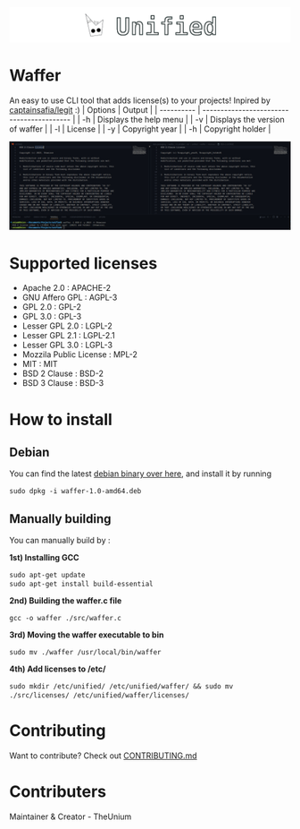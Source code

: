 ![Unified Banner](https://raw.githubusercontent.com/unifiedorg/.github/main/img/logo-banner-small.png)

# Waffer
An easy to use CLI tool that adds license(s) to your projects!
Inpired by [captainsafia/legit](https://github.com/captainsafia/legit) :)
| Options    | Output                                    |
| ---------- | ----------------------------------------- |
| -h         | Displays the help menu                    |
| -v         | Displays the version of waffer            |
| -l         | License                                   |
| -y         | Copyright year                            |
| -h         | Copyright holder                          |

![waffer showcase](./img/showcase.png)

# Supported licenses
- Apache 2.0 : APACHE-2
- GNU Affero GPL : AGPL-3
- GPL 2.0 : GPL-2
- GPL 3.0 : GPL-3
- Lesser GPL 2.0 : LGPL-2
- Lesser GPL 2.1 : LGPL-2.1
- Lesser GPL 3.0 : LGPL-3
- Mozzila Public License : MPL-2
- MIT : MIT
- BSD 2 Clause : BSD-2
- BSD 3 Clause : BSD-3

# How to install
## Debian
You can find the latest [debian binary over here](https://github.com/unifiedorg/waffer/releases/latest), and install it by running
```
sudo dpkg -i waffer-1.0-amd64.deb
```

## Manually building
You can manually build by :

**1st) Installing GCC**
```
sudo apt-get update
sudo apt-get install build-essential
```

**2nd) Building the waffer.c file**
```
gcc -o waffer ./src/waffer.c
```

**3rd) Moving the waffer executable to bin**
```
sudo mv ./waffer /usr/local/bin/waffer
```

**4th) Add licenses to /etc/**
```
sudo mkdir /etc/unified/ /etc/unified/waffer/ && sudo mv ./src/licenses/ /etc/unified/waffer/licenses/
```

# Contributing
Want to contribute? Check out [CONTRIBUTING.md](./CONTRIBUTING.md)

# Contributers
Maintainer & Creator - TheUnium
